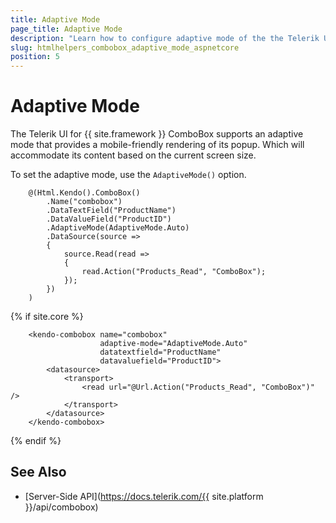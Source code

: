 ```yaml
---
title: Adaptive Mode
page_title: Adaptive Mode
description: "Learn how to configure adaptive mode of the the Telerik UI ComboBox component for {{ site.framework }}."
slug: htmlhelpers_combobox_adaptive_mode_aspnetcore
position: 5
---
```


# Adaptive Mode

The Telerik UI for {{ site.framework }} ComboBox supports an adaptive mode that provides a mobile-friendly rendering of its popup. Which will accommodate its content based on the current screen size.

To set the adaptive mode, use the `AdaptiveMode()` option.

```HtmlHelper
    @(Html.Kendo().ComboBox()
        .Name("combobox")
        .DataTextField("ProductName")
        .DataValueField("ProductID")
        .AdaptiveMode(AdaptiveMode.Auto)
        .DataSource(source =>
        {
            source.Read(read =>
            {
                read.Action("Products_Read", "ComboBox");
            });
        })
    )
```
{% if site.core %}
```TagHelper
    <kendo-combobox name="combobox"
                    adaptive-mode="AdaptiveMode.Auto"
                    datatextfield="ProductName"
                    datavaluefield="ProductID">
        <datasource>
            <transport>
                <read url="@Url.Action("Products_Read", "ComboBox")" />
            </transport>
        </datasource>
    </kendo-combobox>
```
{% endif %}

## See Also

* [Server-Side API](https://docs.telerik.com/{{ site.platform }}/api/combobox)